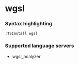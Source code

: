 <!--- THIS DOCUMENT IS AUTOMATICALLY GENERATED, DON'T EDIT IT -->
# wgsl

### Syntax highlighting

```vim
:TSInstall wgsl
```

### Supported language servers

- wgsl_analyzer

